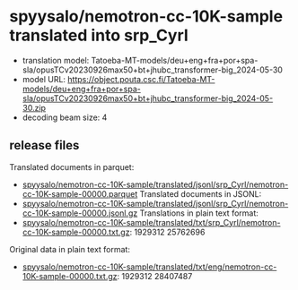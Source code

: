 # spyysalo/nemotron-cc-10K-sample translated into srp_Cyrl

* translation model: Tatoeba-MT-models/deu+eng+fra+por+spa-sla/opusTCv20230926max50+bt+jhubc_transformer-big_2024-05-30
* model URL: https://object.pouta.csc.fi/Tatoeba-MT-models/deu+eng+fra+por+spa-sla/opusTCv20230926max50+bt+jhubc_transformer-big_2024-05-30.zip
* decoding beam size: 4

## release files

Translated documents in parquet:
* [spyysalo/nemotron-cc-10K-sample/translated/jsonl/srp_Cyrl/nemotron-cc-10K-sample-00000.parquet](https://object.pouta.csc.fi/OELLM-synthetic/spyysalo/nemotron-cc-10K-sample/translated/jsonl/srp_Cyrl/nemotron-cc-10K-sample-00000.parquet)
Translated documents in JSONL:
* [spyysalo/nemotron-cc-10K-sample/translated/jsonl/srp_Cyrl/nemotron-cc-10K-sample-00000.jsonl.gz](https://object.pouta.csc.fi/OELLM-synthetic/spyysalo/nemotron-cc-10K-sample/translated/jsonl/srp_Cyrl/nemotron-cc-10K-sample-00000.jsonl.gz)
Translations in plain text format:
* [spyysalo/nemotron-cc-10K-sample/translated/txt/srp_Cyrl/nemotron-cc-10K-sample-00000.txt.gz](https://object.pouta.csc.fi/OELLM-synthetic/spyysalo/nemotron-cc-10K-sample/translated/txt/srp_Cyrl/nemotron-cc-10K-sample-00000.txt.gz): 1929312 25762696

Original data in plain text format:
* [spyysalo/nemotron-cc-10K-sample/translated/txt/eng/nemotron-cc-10K-sample-00000.txt.gz](https://object.pouta.csc.fi/OELLM-synthetic/spyysalo/nemotron-cc-10K-sample/translated/txt/eng/nemotron-cc-10K-sample-00000.txt.gz): 1929312 28407487
